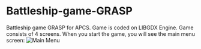 # Battleship-game-GRASP
Battleship game GRASP for APCS. Game is coded on LIBGDX Engine. Game consists of 4 screens. When you start the game, you will see the main menu screen: ![Main Menu](https://i.ibb.co/wZnL27n/screen1.png)
